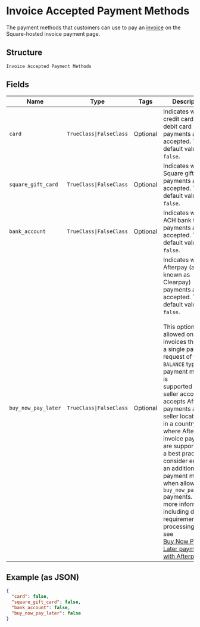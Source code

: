 
# Invoice Accepted Payment Methods

The payment methods that customers can use to pay an [invoice](../../doc/models/invoice.md) on the Square-hosted invoice payment page.

## Structure

`Invoice Accepted Payment Methods`

## Fields

| Name | Type | Tags | Description |
|  --- | --- | --- | --- |
| `card` | `TrueClass\|FalseClass` | Optional | Indicates whether credit card or debit card payments are accepted. The default value is `false`. |
| `square_gift_card` | `TrueClass\|FalseClass` | Optional | Indicates whether Square gift card payments are accepted. The default value is `false`. |
| `bank_account` | `TrueClass\|FalseClass` | Optional | Indicates whether ACH bank transfer payments are accepted. The default value is `false`. |
| `buy_now_pay_later` | `TrueClass\|FalseClass` | Optional | Indicates whether Afterpay (also known as Clearpay) payments are accepted. The default value is `false`.<br><br>This option is allowed only for invoices that have a single payment request of the `BALANCE` type. This payment method is<br>supported if the seller account accepts Afterpay payments and the seller location is in a country where Afterpay<br>invoice payments are supported. As a best practice, consider enabling an additional payment method when allowing<br>`buy_now_pay_later` payments. For more information, including detailed requirements and processing limits, see<br>[Buy Now Pay Later payments with Afterpay](https://developer.squareup.com/docs/invoices-api/overview#buy-now-pay-later). |

## Example (as JSON)

```json
{
  "card": false,
  "square_gift_card": false,
  "bank_account": false,
  "buy_now_pay_later": false
}
```

